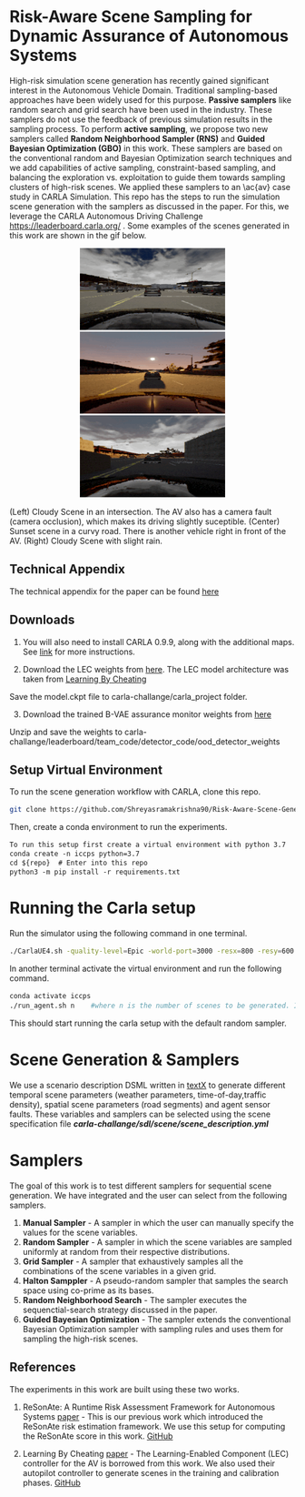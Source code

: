# Risk-Aware Scene Sampling for Dynamic Assurance of Autonomous Systems

High-risk simulation scene generation has recently gained significant interest in the Autonomous Vehicle Domain. Traditional sampling-based approaches have been widely used for this purpose. **Passive samplers** like random search and grid search have been used in the industry. These samplers do not use the feedback of previous simulation results in the sampling process. To perform **active sampling**, we propose two new samplers called **Random Neighborhood Sampler (RNS)** and **Guided Bayesian Optimization (GBO)** in this work. These samplers are based on the conventional random and Bayesian Optimization search techniques and we add capabilities of active sampling, constraint-based sampling, and balancing the exploration vs. exploitation to guide them towards sampling clusters of high-risk scenes. We applied these samplers to an \ac{av} case study in CARLA Simulation. This repo has the steps to run the simulation scene generation with the samplers as discussed in the paper. For this, we leverage the CARLA Autonomous Driving Challenge https://leaderboard.carla.org/ . Some examples of the scenes generated in this work are shown in the gif below. 

<p align="center">
  <img src="gif/cloudy.gif" />
  <img src="gif/evening.gif" />
  <img src="gif/cloudy-rainy.gif" />
</p>

(Left) Cloudy Scene in an intersection. The AV also has a camera fault (camera occlusion), which makes its driving slightly suceptible. (Center) Sunset scene in a curvy road. There is another vehicle right in front of the AV. (Right) Cloudy Scene with slight rain.  

## Technical Appendix

The technical appendix for the paper can be found [here](Technical-Appendix.pdf)


## Downloads

1. You will also need to install CARLA 0.9.9, along with the additional maps.
See [link](https://github.com/carla-simulator/carla/releases/tag/0.9.9) for more instructions.

2. Download the LEC weights from [here](https://vanderbilt365-my.sharepoint.com/:u:/g/personal/shreyas_ramakrishna_vanderbilt_edu/Eaq1ptU-YJJPrqmEYUK_dx8Bad2KqhVQZJkKwngWnuMWRA?e=U3dtyf). The LEC model architecture was taken from [Learning By Cheating](https://github.com/bradyz/2020_CARLA_challenge)

Save the model.ckpt file to carla-challange/carla_project folder. 

3. Download the trained B-VAE assurance monitor weights from [here](https://vanderbilt365-my.sharepoint.com/:u:/g/personal/shreyas_ramakrishna_vanderbilt_edu/EbB6W8s1XgFJg0Uv762w3v0BuAi7pOrYPZOnbmhHBlEKVQ?e=bOy4Rm)

Unzip and save the weights to carla-challange/leaderboard/team_code/detector_code/ood_detector_weights

## Setup Virtual Environment

To run the scene generation workflow with CARLA, clone this repo.

```bash
git clone https://github.com/Shreyasramakrishna90/Risk-Aware-Scene-Generation.git
```
Then, create a conda environment to run the experiments. 

```
To run this setup first create a virtual environment with python 3.7
conda create -n iccps python=3.7
cd ${repo}  # Enter into this repo
python3 -m pip install -r requirements.txt
```

# Running the Carla setup 

Run the simulator using the following command in one terminal. 

```bash
./CarlaUE4.sh -quality-level=Epic -world-port=3000 -resx=800 -resy=600 -opengl
```
In another terminal activate the virtual environment and run the following command.

```bash
conda activate iccps
./run_agent.sh n    #where n is the number of scenes to be generated. If not selected, 2 scenes will be generated by default.
```
This should start running the carla setup with the default random sampler. 

# Scene Generation & Samplers
We use a scenario description DSML written in [textX](https://textx.github.io/textX/stable/) to generate different temporal scene parameters (weather parameters, time-of-day,traffic density), spatial scene parameters (road segments) and agent sensor faults. These variables and samplers can be selected using the scene specification file ***carla-challange/sdl/scene/scene_description.yml***

# Samplers

The goal of this work is to test different samplers for sequential scene generation. We have integrated and the user can select from the following samplers.

1. **Manual Sampler** - A sampler in which the user can manually specify the values for the scene variables.
2. **Random Sampler** - A sampler in which the scene variables are sampled uniformly at random from their respective distributions.
3. **Grid Sampler** - A sampler that exhaustively samples all the combinations of the scene variables in a given grid.
4. **Halton Samppler** - A pseudo-random sampler that samples the search space using co-prime as its bases.
5. **Random Neighborhood Search** - The sampler executes the sequenctial-search strategy discussed in the paper.
6. **Guided Bayesian Optimization** - The sampler extends the conventional Bayesian Optimization sampler with sampling rules and uses them for sampling the high-risk scenes. 


## References

The experiments in this work are built using these two works.


1. ReSonAte: A Runtime Risk Assessment Framework for Autonomous Systems [paper](https://arxiv.org/abs/2102.09419) - This is our previous work which introduced the ReSonAte risk estimation framework. We use this setup for computing the ReSonAte score in this work. [GitHub](https://github.com/scope-lab-vu/Resonate)

2. Learning By Cheating [paper](https://arxiv.org/abs/1912.12294) - The Learning-Enabled Component (LEC) controller for the AV is borrowed from this work. We also used their autopilot controller to generate scenes in the training and calibration phases. [GitHub](https://github.com/bradyz/2020_CARLA_challenge) 




